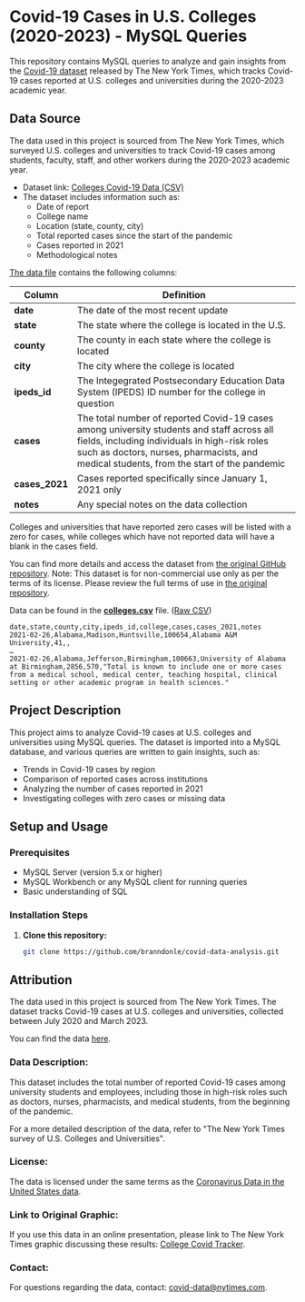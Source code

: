 # Covid-19 Cases in U.S. Colleges (2020-2023) - MySQL Queries

This repository contains MySQL queries to analyze and gain insights from the [Covid-19 dataset](https://github.com/nytimes/covid-19-data) released by The New York Times, which tracks Covid-19 cases reported at U.S. colleges and universities during the 2020-2023 academic year.


## Data Source

The data used in this project is sourced from The New York Times, which surveyed U.S. colleges and universities to track Covid-19 cases among students, faculty, staff, and other workers during the 2020-2023 academic year.

- Dataset link: [Colleges Covid-19 Data (CSV)](https://raw.githubusercontent.com/nytimes/covid-19-data/master/colleges/colleges.csv)
- The dataset includes information such as:
  - Date of report
  - College name
  - Location (state, county, city)
  - Total reported cases since the start of the pandemic
  - Cases reported in 2021
  - Methodological notes
 
  
[The data file](college.csv) contains the following columns:

| Column | Definition |
| ------------- | ------------- |
| **date** | The date of the most recent update |
| **state** | The state where the college is located in the U.S. |
| **county** | The county in each state where the college is located | 
| **city** | The city where the college is located |
| **ipeds_id** | The Integegrated Postsecondary Education Data System (IPEDS) ID number for the college in question |
| **cases** | The total number of reported Covid-19 cases among university students and staff across all fields, including individuals in high-risk roles such as doctors, nurses, pharmacists, and medical students, from the start of the pandemic|
| **cases_2021** | Cases reported specifically since January 1, 2021 only |
| **notes** | Any special notes on the data collection |

Colleges and universities that have reported zero cases will be listed with a zero for cases, while colleges which have not reported data will have a blank in the cases field.

You can find more details and access the dataset from [the original GitHub repository](https://github.com/nytimes/covid-19-data?tab=readme-ov-file).
Note: This dataset is for non-commercial use only as per the terms of its license. Please review the full terms of use in [the original repository](https://github.com/nytimes/covid-19-data/tree/master?tab=License-1-ov-file).

Data can be found in the **[colleges.csv](colleges.csv)** file. ([Raw CSV](https://raw.githubusercontent.com/nytimes/covid-19-data/master/colleges/colleges.csv))

```
date,state,county,city,ipeds_id,college,cases,cases_2021,notes
2021-02-26,Alabama,Madison,Huntsville,100654,Alabama A&M University,41,,
…
2021-02-26,Alabama,Jefferson,Birmingham,100663,University of Alabama at Birmingham,2856,570,"Total is known to include one or more cases from a medical school, medical center, teaching hospital, clinical setting or other academic program in health sciences."
```


## Project Description

This project aims to analyze Covid-19 cases at U.S. colleges and universities using MySQL queries. The dataset is imported into a MySQL database, and various queries are written to gain insights, such as:
- Trends in Covid-19 cases by region
- Comparison of reported cases across institutions
- Analyzing the number of cases reported in 2021
- Investigating colleges with zero cases or missing data

## Setup and Usage

### Prerequisites
- MySQL Server (version 5.x or higher)
- MySQL Workbench or any MySQL client for running queries
- Basic understanding of SQL

### Installation Steps
1. **Clone this repository:**
   ```bash
   git clone https://github.com/branndonle/covid-data-analysis.git

## Attribution

The data used in this project is sourced from The New York Times. The dataset tracks Covid-19 cases at U.S. colleges and universities, collected between July 2020 and March 2023. 

You can find the data [here](https://raw.githubusercontent.com/nytimes/covid-19-data/master/colleges/colleges.csv).

### Data Description:
This dataset includes the total number of reported Covid-19 cases among university students and employees, including those in high-risk roles such as doctors, nurses, pharmacists, and medical students, from the beginning of the pandemic.

For a more detailed description of the data, refer to "The New York Times survey of U.S. Colleges and Universities".

### License:
The data is licensed under the same terms as the [Coronavirus Data in the United States data](https://github.com/nytimes/covid-19-data).

### Link to Original Graphic:
If you use this data in an online presentation, please link to The New York Times graphic discussing these results: [College Covid Tracker](https://www.nytimes.com/interactive/2021/us/college-covid-tracker.html).

### Contact:
For questions regarding the data, contact: covid-data@nytimes.com.

